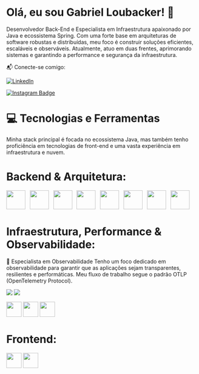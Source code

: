 # Olá, eu sou Gabriel Loubacker! 👋
<a href="https://github.com/loubacker">
</a>

Desenvolvedor Back-End e Especialista em Infraestrutura apaixonado por Java e ecossistema Spring. Com uma forte base em arquiteturas de software robustas e distribuídas, meu foco é construir soluções eficientes, escaláveis e observáveis. Atualmente, atuo em duas frentes, aprimorando sistemas e garantindo a performance e segurança da infraestrutura.

📬 Conecte-se comigo:
<div>
  
  [![LinkedIn](https://custom-icon-badges.demolab.com/badge/LinkedIn-0077B5?style=for-the-badge&logo=linkedin&logoColor=white)](https://www.linkedin.com/in/seu-usuario)
  
  <a href="https://www.instagram.com/loubacker" target="_blank">
    <img loading="lazy" src="https://img.shields.io/badge/Instagram-E4405F?style=for-the-badge&logo=instagram&logoColor=white" alt="Instagram Badge">
  </a>
</div>

# 💻 Tecnologias e Ferramentas
Minha stack principal é focada no ecossistema Java, mas também tenho proficiência em tecnologias de front-end e uma vasta experiência em infraestrutura e nuvem.

# Backend & Arquitetura:

<p>
  <img loading="lazy" src="https://cdn.jsdelivr.net/gh/devicons/devicon/icons/java/java-original-wordmark.svg" width="50" height="50"/>
  &nbsp;
  <img loading="lazy" src="https://cdn.jsdelivr.net/gh/devicons/devicon/icons/spring/spring-original-wordmark.svg" width="50" height="50"/>
  &nbsp;
  <img loading="lazy" src="https://cdn.jsdelivr.net/gh/devicons/devicon@latest/icons/linux/linux-original.svg" width="50" height="50"/>
  &nbsp;
  <img loading="lazy" src="https://cdn.jsdelivr.net/gh/devicons/devicon/icons/docker/docker-original-wordmark.svg" width="50" height="50"/>
  &nbsp;
  <img loading="lazy" src="https://cdn.jsdelivr.net/gh/devicons/devicon@latest/icons/nginx/nginx-original.svg" width="50" height="50"/>
  &nbsp;
  <img loading="lazy" src="https://cdn.jsdelivr.net/gh/devicons/devicon@latest/icons/amazonwebservices/amazonwebservices-plain-wordmark.svg" width="50" height="50"/>
  &nbsp;
  <img loading="lazy" src="https://cdn.jsdelivr.net/gh/devicons/devicon/icons/postgresql/postgresql-original-wordmark.svg" width="50" height="50"/>
  &nbsp;
  <img loading="lazy" src="https://cdn.jsdelivr.net/gh/devicons/devicon@latest/icons/mongodb/mongodb-original.svg" width="50" height="50"/>
</p>
          
# Infraestrutura, Performance & Observabilidade:
🚀 Especialista em Observabilidade
Tenho um foco dedicado em observabilidade para garantir que as aplicações sejam transparentes, resilientes e performáticas. Meu fluxo de trabalho segue o padrão OTLP (OpenTelemetry Protocol).
<p>
<img loading="lazy" src="https://img.shields.io/badge/OpenTelemetry-109010?style=for-the-badge&logo=opentelemetry&logoColor=white" />
<img loading="lazy" src="https://img.shields.io/badge/Cloudflare-F38020?style=for-the-badge&logo=Cloudflare&logoColor=white" />
</p>
<p>
<img loading="lazy" src="https://cdn.jsdelivr.net/gh/devicons/devicon/icons/grafana/grafana-original-wordmark.svg" width="40" height="40"/>
<img loading="lazy" src="https://cdn.jsdelivr.net/gh/devicons/devicon/icons/prometheus/prometheus-original-wordmark.svg" width="40" height="40"/>
<img loading="lazy" src="https://cdn.jsdelivr.net/gh/devicons/devicon@latest/icons/jaegertracing/jaegertracing-original-wordmark.svg" width="40" height="40"/>
          

</p>

# Frontend:

<p>
<img loading="lazy" src="https://cdn.jsdelivr.net/gh/devicons/devicon/icons/angularjs/angularjs-original.svg" width="40" height="40"/>
<img loading="lazy" src="https://cdn.jsdelivr.net/gh/devicons/devicon/icons/react/react-original-wordmark.svg" width="40" height="40"/>
</p>
